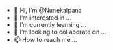 - 👋 Hi, I’m @Nunekalpana
- 👀 I’m interested in ...
- 🌱 I’m currently learning ...
- 💞️ I’m looking to collaborate on ...
- 📫 How to reach me ...

<!---
Nunekalpana/Nunekalpana is a ✨ special ✨ repository because its `README.md` (this file) appears on your GitHub profile.
You can click the Preview link to take a look at your changes.
--->
